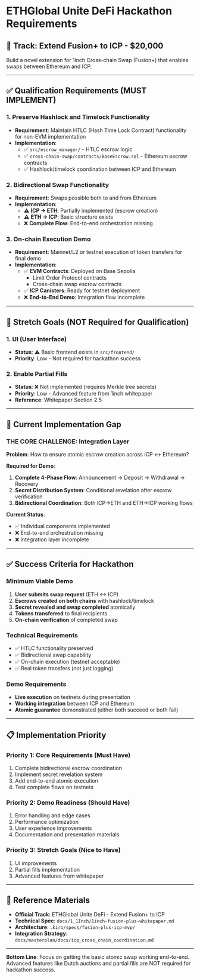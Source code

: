 # ETHGlobal Unite DeFi Hackathon Requirements

## 🎯 **Track: Extend Fusion+ to ICP - $20,000**

Build a novel extension for 1inch Cross-chain Swap (Fusion+) that enables swaps between Ethereum and ICP.

---

## ✅ **Qualification Requirements (MUST IMPLEMENT)**

### **1. Preserve Hashlock and Timelock Functionality**

- **Requirement**: Maintain HTLC (Hash Time Lock Contract) functionality for non-EVM implementation
- **Implementation**:
  - ✅ `src/escrow_manager/` - HTLC escrow logic
  - ✅ `cross-chain-swap/contracts/BaseEscrow.sol` - Ethereum escrow contracts
  - ✅ Hashlock/timelock coordination between ICP and Ethereum

### **2. Bidirectional Swap Functionality**

- **Requirement**: Swaps possible both to and from Ethereum
- **Implementation**:
  - ⚠️ **ICP → ETH**: Partially implemented (escrow creation)
  - ⚠️ **ETH → ICP**: Basic structure exists
  - ❌ **Complete Flow**: End-to-end orchestration missing

### **3. On-chain Execution Demo**

- **Requirement**: Mainnet/L2 or testnet execution of token transfers for final demo
- **Implementation**:
  - ✅ **EVM Contracts**: Deployed on Base Sepolia
    - Limit Order Protocol contracts
    - Cross-chain swap escrow contracts
  - ✅ **ICP Canisters**: Ready for testnet deployment
  - ❌ **End-to-End Demo**: Integration flow incomplete

---

## 🎯 **Stretch Goals (NOT Required for Qualification)**

### **1. UI (User Interface)**

- **Status**: ⚠️ Basic frontend exists in `src/frontend/`
- **Priority**: Low - Not required for hackathon success

### **2. Enable Partial Fills**

- **Status**: ❌ Not implemented (requires Merkle tree secrets)
- **Priority**: Low - Advanced feature from 1inch whitepaper
- **Reference**: Whitepaper Section 2.5

---

## 🚨 **Current Implementation Gap**

### **THE CORE CHALLENGE: Integration Layer**

**Problem**: How to ensure atomic escrow creation across ICP ↔ Ethereum?

**Required for Demo**:

1. **Complete 4-Phase Flow**: Announcement → Deposit → Withdrawal → Recovery
2. **Secret Distribution System**: Conditional revelation after escrow verification
3. **Bidirectional Coordination**: Both ICP→ETH and ETH→ICP working flows

**Current Status**:

- ✅ Individual components implemented
- ❌ End-to-end orchestration missing
- ❌ Integration layer incomplete

---

## ✅ **Success Criteria for Hackathon**

### **Minimum Viable Demo**

1. **User submits swap request** (ETH ↔ ICP)
2. **Escrows created on both chains** with hashlock/timelock
3. **Secret revealed and swap completed** atomically
4. **Tokens transferred** to final recipients
5. **On-chain verification** of completed swap

### **Technical Requirements**

- ✅ HTLC functionality preserved
- ✅ Bidirectional swap capability
- ✅ On-chain execution (testnet acceptable)
- ✅ Real token transfers (not just logging)

### **Demo Requirements**

- **Live execution** on testnets during presentation
- **Working integration** between ICP and Ethereum
- **Atomic guarantee** demonstrated (either both succeed or both fail)

---

## 📋 **Implementation Priority**

### **Priority 1: Core Requirements (Must Have)**

1. Complete bidirectional escrow coordination
2. Implement secret revelation system
3. Add end-to-end atomic execution
4. Test complete flows on testnets

### **Priority 2: Demo Readiness (Should Have)**

1. Error handling and edge cases
2. Performance optimization
3. User experience improvements
4. Documentation and presentation materials

### **Priority 3: Stretch Goals (Nice to Have)**

1. UI improvements
2. Partial fills implementation
3. Advanced features from whitepaper

---

## 🔗 **Reference Materials**

- **Official Track**: ETHGlobal Unite DeFi - Extend Fusion+ to ICP
- **Technical Spec**: `docs/1_1Inch/1inch-fusion-plus-whitepaper.md`
- **Architecture**: `.kiro/specs/fusion-plus-icp-mvp/`
- **Integration Strategy**: `docs/masterplan/docs/icp_cross_chain_coordination.md`

---

**Bottom Line**: Focus on getting the basic atomic swap working end-to-end. Advanced features like Dutch auctions and partial fills are NOT required for hackathon success.
